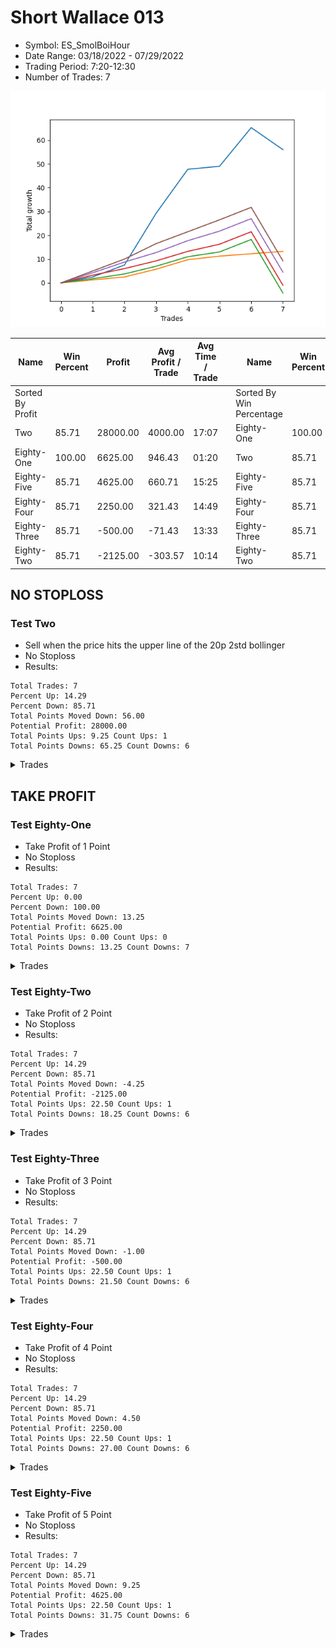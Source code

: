 # Short Wallace 013 
- Symbol: ES_SmolBoiHour
- Date Range: 03/18/2022 - 07/29/2022
- Trading Period: 7:20-12:30
- Number of Trades: 7

![Plot](ShortWallace013ES_SmolBoiHour.png)

| Name | Win Percent | Profit | Avg Profit / Trade | Avg Time / Trade |      | Name | Win Percent | Profit | Avg Profit / Trade | Avg Time / Trade |
| ---- | ----------- | ------ | ------------------ | ---------------- | ---- | ---- | ----------- | ------ | ------------------ | ---------------- |
| Sorted By <br> Profit | | | | | | Sorted By <br> Win Percentage ||||
| Two | 85.71 | 28000.00 | 4000.00 | 17:07 |     | Eighty-One | 100.00 | 6625.00 | 946.43 | 01:20 |
| Eighty-One | 100.00 | 6625.00 | 946.43 | 01:20 |     | Two | 85.71 | 28000.00 | 4000.00 | 17:07 |
| Eighty-Five | 85.71 | 4625.00 | 660.71 | 15:25 |     | Eighty-Five | 85.71 | 4625.00 | 660.71 | 15:25 |
| Eighty-Four | 85.71 | 2250.00 | 321.43 | 14:49 |     | Eighty-Four | 85.71 | 2250.00 | 321.43 | 14:49 |
| Eighty-Three | 85.71 | -500.00 | -71.43 | 13:33 |     | Eighty-Three | 85.71 | -500.00 | -71.43 | 13:33 |
| Eighty-Two | 85.71 | -2125.00 | -303.57 | 10:14 |     | Eighty-Two | 85.71 | -2125.00 | -303.57 | 10:14 |

## NO STOPLOSS

### Test Two
* Sell when the price hits the upper line of the 20p 2std bollinger
* No Stoploss
* Results:
```
Total Trades: 7
Percent Up: 14.29
Percent Down: 85.71
Total Points Moved Down: 56.00
Potential Profit: 28000.00
Total Points Ups: 9.25 Count Ups: 1
Total Points Downs: 65.25 Count Downs: 6
```

<details><summary>Trades</summary>

<code>In: 2022-03-31 07:48:00		Out: 2022-03-31 08:08:30		Total Position Time: 20:30		Total Move Down: 2.50		Total to Date: 2.50</code> <br />
<code>In: 2022-04-06 10:43:00		Out: 2022-04-06 10:57:20		Total Position Time: 14:20		Total Move Down: 5.00		Total to Date: 7.50</code> <br />
<code>In: 2022-04-06 11:04:00		Out: 2022-04-06 11:08:10		Total Position Time: 04:10		Total Move Down: 21.75		Total to Date: 29.25</code> <br />
<code>In: 2022-04-06 11:05:00		Out: 2022-04-06 11:08:10		Total Position Time: 03:10		Total Move Down: 18.50		Total to Date: 47.75</code> <br />
<code>In: 2022-05-31 07:23:00		Out: 2022-05-31 08:07:30		Total Position Time: 44:30		Total Move Down: 1.25		Total to Date: 49.00</code> <br />
<code>In: 2022-07-06 11:09:00		Out: 2022-07-06 11:11:45		Total Position Time: 02:45		Total Move Down: 16.25		Total to Date: 65.25</code> <br />
<code>In: 2022-07-06 11:31:00		Out: 2022-07-06 12:01:25		Total Position Time: 30:25		Total Move Down: -9.25		Total to Date: 56.00</code> <br />


</details>

## TAKE PROFIT

### Test Eighty-One
* Take Profit of 1 Point
* No Stoploss
* Results:
```
Total Trades: 7
Percent Up: 0.00
Percent Down: 100.00
Total Points Moved Down: 13.25
Potential Profit: 6625.00
Total Points Ups: 0.00 Count Ups: 0
Total Points Downs: 13.25 Count Downs: 7
```

<details><summary>Trades</summary>

<code>In: 2022-03-31 07:48:00		Out: 2022-03-31 07:53:10		Total Position Time: 05:10		Total Move Down: 1.25		Total to Date: 1.25</code> <br />
<code>In: 2022-04-06 10:43:00		Out: 2022-04-06 10:46:05		Total Position Time: 03:05		Total Move Down: 1.25		Total to Date: 2.50</code> <br />
<code>In: 2022-04-06 11:04:00		Out: 2022-04-06 11:04:10		Total Position Time: 00:10		Total Move Down: 3.25		Total to Date: 5.75</code> <br />
<code>In: 2022-04-06 11:05:00		Out: 2022-04-06 11:05:10		Total Position Time: 00:10		Total Move Down: 4.00		Total to Date: 9.75</code> <br />
<code>In: 2022-05-31 07:23:00		Out: 2022-05-31 07:23:15		Total Position Time: 00:15		Total Move Down: 1.50		Total to Date: 11.25</code> <br />
<code>In: 2022-07-06 11:09:00		Out: 2022-07-06 11:09:15		Total Position Time: 00:15		Total Move Down: 1.00		Total to Date: 12.25</code> <br />
<code>In: 2022-07-06 11:31:00		Out: 2022-07-06 11:31:15		Total Position Time: 00:15		Total Move Down: 1.00		Total to Date: 13.25</code> <br />


</details>

### Test Eighty-Two
* Take Profit of 2 Point
* No Stoploss
* Results:
```
Total Trades: 7
Percent Up: 14.29
Percent Down: 85.71
Total Points Moved Down: -4.25
Potential Profit: -2125.00
Total Points Ups: 22.50 Count Ups: 1
Total Points Downs: 18.25 Count Downs: 6
```

<details><summary>Trades</summary>

<code>In: 2022-03-31 07:48:00		Out: 2022-03-31 07:54:45		Total Position Time: 06:45		Total Move Down: 1.75		Total to Date: 1.75</code> <br />
<code>In: 2022-04-06 10:43:00		Out: 2022-04-06 10:46:40		Total Position Time: 03:40		Total Move Down: 2.00		Total to Date: 3.75</code> <br />
<code>In: 2022-04-06 11:04:00		Out: 2022-04-06 11:04:10		Total Position Time: 00:10		Total Move Down: 3.25		Total to Date: 7.00</code> <br />
<code>In: 2022-04-06 11:05:00		Out: 2022-04-06 11:05:10		Total Position Time: 00:10		Total Move Down: 4.00		Total to Date: 11.00</code> <br />
<code>In: 2022-05-31 07:23:00		Out: 2022-05-31 07:23:35		Total Position Time: 00:35		Total Move Down: 2.00		Total to Date: 13.00</code> <br />
<code>In: 2022-07-06 11:09:00		Out: 2022-07-06 11:09:25		Total Position Time: 00:25		Total Move Down: 5.25		Total to Date: 18.25</code> <br />
<code>In: 2022-07-06 11:31:00		Out: 2022-07-06 12:30:55		Total Position Time: 59:55		Total Move Down: -22.50		Total to Date: -4.25</code> <br />


</details>

### Test Eighty-Three
* Take Profit of 3 Point
* No Stoploss
* Results:
```
Total Trades: 7
Percent Up: 14.29
Percent Down: 85.71
Total Points Moved Down: -1.00
Potential Profit: -500.00
Total Points Ups: 22.50 Count Ups: 1
Total Points Downs: 21.50 Count Downs: 6
```

<details><summary>Trades</summary>

<code>In: 2022-03-31 07:48:00		Out: 2022-03-31 08:17:35		Total Position Time: 29:35		Total Move Down: 3.25		Total to Date: 3.25</code> <br />
<code>In: 2022-04-06 10:43:00		Out: 2022-04-06 10:47:00		Total Position Time: 04:00		Total Move Down: 2.75		Total to Date: 6.00</code> <br />
<code>In: 2022-04-06 11:04:00		Out: 2022-04-06 11:04:10		Total Position Time: 00:10		Total Move Down: 3.25		Total to Date: 9.25</code> <br />
<code>In: 2022-04-06 11:05:00		Out: 2022-04-06 11:05:10		Total Position Time: 00:10		Total Move Down: 4.00		Total to Date: 13.25</code> <br />
<code>In: 2022-05-31 07:23:00		Out: 2022-05-31 07:23:40		Total Position Time: 00:40		Total Move Down: 3.00		Total to Date: 16.25</code> <br />
<code>In: 2022-07-06 11:09:00		Out: 2022-07-06 11:09:25		Total Position Time: 00:25		Total Move Down: 5.25		Total to Date: 21.50</code> <br />
<code>In: 2022-07-06 11:31:00		Out: 2022-07-06 12:30:55		Total Position Time: 59:55		Total Move Down: -22.50		Total to Date: -1.00</code> <br />


</details>

### Test Eighty-Four
* Take Profit of 4 Point
* No Stoploss
* Results:
```
Total Trades: 7
Percent Up: 14.29
Percent Down: 85.71
Total Points Moved Down: 4.50
Potential Profit: 2250.00
Total Points Ups: 22.50 Count Ups: 1
Total Points Downs: 27.00 Count Downs: 6
```

<details><summary>Trades</summary>

<code>In: 2022-03-31 07:48:00		Out: 2022-03-31 08:25:20		Total Position Time: 37:20		Total Move Down: 4.25		Total to Date: 4.25</code> <br />
<code>In: 2022-04-06 10:43:00		Out: 2022-04-06 10:47:10		Total Position Time: 04:10		Total Move Down: 4.50		Total to Date: 8.75</code> <br />
<code>In: 2022-04-06 11:04:00		Out: 2022-04-06 11:04:25		Total Position Time: 00:25		Total Move Down: 4.00		Total to Date: 12.75</code> <br />
<code>In: 2022-04-06 11:05:00		Out: 2022-04-06 11:05:25		Total Position Time: 00:25		Total Move Down: 5.00		Total to Date: 17.75</code> <br />
<code>In: 2022-05-31 07:23:00		Out: 2022-05-31 07:24:05		Total Position Time: 01:05		Total Move Down: 4.00		Total to Date: 21.75</code> <br />
<code>In: 2022-07-06 11:09:00		Out: 2022-07-06 11:09:25		Total Position Time: 00:25		Total Move Down: 5.25		Total to Date: 27.00</code> <br />
<code>In: 2022-07-06 11:31:00		Out: 2022-07-06 12:30:55		Total Position Time: 59:55		Total Move Down: -22.50		Total to Date: 4.50</code> <br />


</details>

### Test Eighty-Five
* Take Profit of 5 Point
* No Stoploss
* Results:
```
Total Trades: 7
Percent Up: 14.29
Percent Down: 85.71
Total Points Moved Down: 9.25
Potential Profit: 4625.00
Total Points Ups: 22.50 Count Ups: 1
Total Points Downs: 31.75 Count Downs: 6
```

<details><summary>Trades</summary>

<code>In: 2022-03-31 07:48:00		Out: 2022-03-31 08:29:05		Total Position Time: 41:05		Total Move Down: 5.00		Total to Date: 5.00</code> <br />
<code>In: 2022-04-06 10:43:00		Out: 2022-04-06 10:47:20		Total Position Time: 04:20		Total Move Down: 5.00		Total to Date: 10.00</code> <br />
<code>In: 2022-04-06 11:04:00		Out: 2022-04-06 11:04:35		Total Position Time: 00:35		Total Move Down: 6.50		Total to Date: 16.50</code> <br />
<code>In: 2022-04-06 11:05:00		Out: 2022-04-06 11:05:25		Total Position Time: 00:25		Total Move Down: 5.00		Total to Date: 21.50</code> <br />
<code>In: 2022-05-31 07:23:00		Out: 2022-05-31 07:24:15		Total Position Time: 01:15		Total Move Down: 5.00		Total to Date: 26.50</code> <br />
<code>In: 2022-07-06 11:09:00		Out: 2022-07-06 11:09:25		Total Position Time: 00:25		Total Move Down: 5.25		Total to Date: 31.75</code> <br />
<code>In: 2022-07-06 11:31:00		Out: 2022-07-06 12:30:55		Total Position Time: 59:55		Total Move Down: -22.50		Total to Date: 9.25</code> <br />


</details>